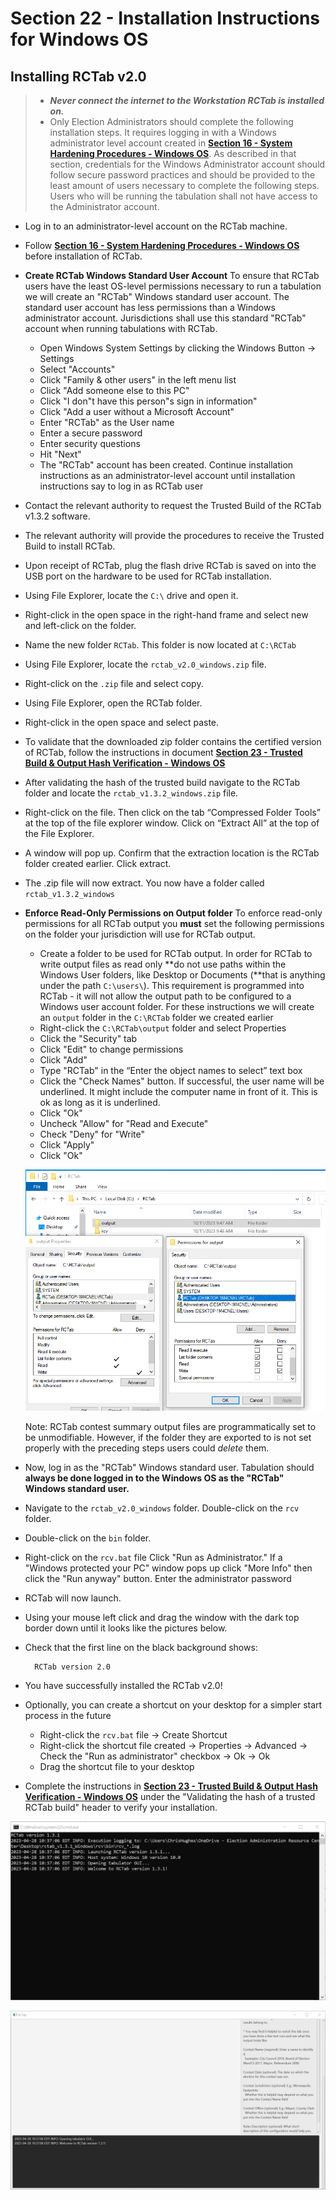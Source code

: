 # Section 22 - Installation Instructions for Windows OS

## Installing RCTab v2.0

> - ***Never connect the internet to the Workstation RCTab is installed on.***
> - Only Election Administrators should complete the following installation steps. It requires logging in with a Windows administrator level account created in [**Section 16 - System Hardening Procedures - Windows OS**](system_hardening_procedures_-_windows_os.md). As described in that section, credentials for the Windows Administrator account should follow secure password practices and should be provided to the least amount of users necessary to complete the following steps. Users who will be running the tabulation shall not have access to the Administrator account.

- Log in to an administrator-level account on the RCTab machine.
- Follow [**Section 16 - System Hardening Procedures - Windows OS**](system_hardening_procedures_-_windows_os.md) before installation of RCTab.
- **Create RCTab Windows Standard User Account** To ensure that RCTab users have the least OS-level permissions necessary to run a tabulation we will create an "RCTab" Windows standard user account. The standard user account has less permissions than a Windows administrator account. Jurisdictions shall use this standard "RCTab" account when running tabulations with RCTab.
    * Open Windows System Settings by clicking the Windows Button \-\> Settings
    * Select "Accounts"
    * Click "Family & other users" in the left menu list
    * Click "Add someone else to this PC"
    * Click "I don"t have this person"s sign in information"
    * Click "Add a user without a Microsoft Account"
    * Enter "RCTab" as the User name
    * Enter a secure password
    * Enter security questions
    * Hit "Next"
    * The "RCTab" account has been created. Continue installation instructions as an administrator-level account until installation instructions say to log in as RCTab user
- Contact the relevant authority to request the Trusted Build of the RCTab v1.3.2 software.
- The relevant authority will provide the procedures to receive the Trusted Build to install RCTab.
- Upon receipt of RCTab, plug the flash drive RCTab is saved on into the USB port on the hardware to be used for RCTab installation.
- Using File Explorer, locate the `C:\` drive and open it.
- Right-click in the open space in the right-hand frame and select new and left-click on the folder.
- Name the new folder `RCTab`. This folder is now located at `C:\RCTab`
- Using File Explorer, locate the `rctab_v2.0_windows.zip` file.
- Right-click on the `.zip` file and select copy.
- Using File Explorer, open the RCTab folder.
- Right-click in the open space and select paste.
- To validate that the downloaded zip folder contains the certified version of RCTab, follow the instructions in document [**Section 23 - Trusted Build & Output Hash Verification - Windows OS**](trusted_build_and_output_hash_verification.md)
- After validating the hash of the trusted build navigate to the RCTab folder and locate the `rctab_v1.3.2_windows.zip` file.
- Right-click on the file. Then click on the tab “Compressed Folder Tools” at the top of the file explorer window. Click on “Extract All” at the top of the File Explorer.
- A window will pop up. Confirm that the extraction location is the RCTab folder created earlier. Click extract.
- The .zip file will now extract. You now have a folder called `rctab_v1.3.2_windows`
- **Enforce Read-Only Permissions on Output folder** To enforce read-only permissions for all RCTab output you **must** set the following permissions on the folder your jurisdiction will use for RCTab output.
    * Create a folder to be used for RCTab output. In order for RCTab to write output files as read only **do not use paths within the Windows User folders, like Desktop or Documents (**that is anything under the path `C:\users\`). This requirement is programmed into RCTab - it will not allow the output path to be configured to a Windows user account folder. For these instructions we will create an `output` folder in the `C:\RCTab` folder we created earlier
    * Right-click the `C:\RCTab\output` folder and select Properties
    * Click the "Security" tab
    * Click "Edit" to change permissions
    * Click "Add"
    * Type "RCTab" in the “Enter the object names to select” text box
    * Click the "Check Names" button. If successful, the user name will be underlined. It might include the computer name in front of it. This is ok as long as it is underlined.
    * Click "Ok"
    * Uncheck "Allow" for "Read and Execute"
    * Check "Deny" for "Write"
    * Click "Apply"
    * Click "Ok"

	![Screenshot of Windows setting menu for managing in-depth user privileges](../images/image59.png)

    Note: RCTab contest summary output files are programmatically set to be unmodifiable. However, if the folder they are exported to is not set properly with the preceding steps users could *delete* them.

- Now, log in as the "RCTab" Windows standard user. Tabulation should **always be done logged in to the Windows OS as the "RCTab" Windows standard user.**
- Navigate to the `rctab_v2.0_windows` folder. Double-click on the `rcv` folder.
- Double-click on the `bin` folder.
- Right-click on the `rcv.bat` file Click "Run as Administrator." If a "Windows protected your PC" window pops up click "More Info" then click the "Run anyway" button. Enter the administrator password
- RCTab will now launch.
- Using your mouse left click and drag the window with the dark top border down until it looks like the pictures below.
- Check that the first line on the black background shows:

		RCTab version 2.0

- You have successfully installed the RCTab v2.0!
- Optionally, you can create a shortcut on your desktop for a simpler start process in the future
    * Right-click the `rcv.bat` file -> Create Shortcut
    * Right-click the shortcut file created -> Properties -> Advanced -> Check the "Run as administrator" checkbox -> Ok -> Ok
    * Drag the shortcut file to your desktop
- Complete the instructions in [**Section 23 - Trusted Build & Output Hash Verification - Windows OS**](trusted_build_and_output_hash_verification.md) under the "Validating the hash of a trusted RCTab build" header to verify your installation.

![Screenshot of Windows Command Prompt running script to start up RCTab 1.3.1 GUI](../images/image57.png)

![Screenshot of bottom RCTab GUI running, including console log on initialization and part of in-app user guidance ](../images/image53.png)